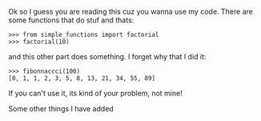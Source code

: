 Ok so I guess you are reading this cuz you wanna use my code. There are some
functions that do stuf and thats:

    >>> from simple_functions import factorial
    >>> factorial(10)
    

and this other part does something.  I forget why that I did it:

    >>> fibonnaccci(100)
    [0, 1, 1, 2, 3, 5, 8, 13, 21, 34, 55, 89]

If you can't use it, its kind of your problem, not mine!


Some other things I have added
